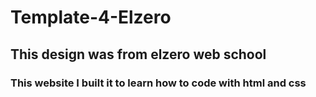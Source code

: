 # Template-4-Elzero
## This design was from elzero web school
### This website I built it to learn how to code with html and css
